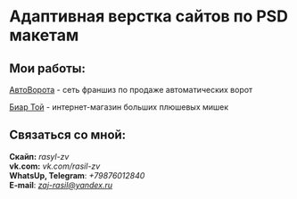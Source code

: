 # Адаптивная верстка сайтов по PSD макетам
## Мои работы:

[АвтоВорота](rasil-zv.github.io/avtovorota/ "АвтоВорота") - сеть франшиз по продаже автоматических ворот   

[Биар Той](rasil-zv.github.io/bear-toy/ "Биар Той") - интернет-магазин больших плюшевых мишек


## Связаться со мной:
__Скайп:__ *rasyl-zv*  
__vk.com:__ *vk.com/rasil-zv*  
__WhatsUp, Telegram__: *+79876012840*  
__E-mail__: *zaj-rasil@yandex.ru*
